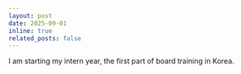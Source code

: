 ```yaml
---
layout: post
date: 2025-09-01
inline: true
related_posts: false
---
```


I am starting my intern year, the first part of board training in Korea.
